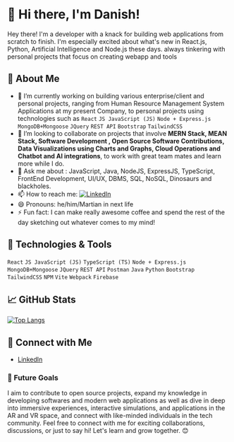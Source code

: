 # 👋 Hi there, I'm Danish!
Hey there! I'm a developer with a knack for building web applications from scratch to finish. I'm especially excited about what's new in  React.js, Python, Artificial Intelligence and Node.js these days.  always tinkering with personal projects that focus on creating webapp and tools
## 🚀 About Me

- 🔭 I’m currently working on building various enterprise/client and personal projects, ranging from Human Resource Management System Applications at my present Company, to personal projects using technologies such as  `React`  `JS JavaScript (JS)` `Node + Express.js` `MongoDB+Mongoose` `JQuery` `REST API`  `Bootstrap` `TailwindCSS`
- 🤝 I’m looking to collaborate on projects that involve **MERN Stack, MEAN Stack, Software Development , Open Source Software Contributions, Data Visualizations using Charts and Graphs, Cloud Operations and Chatbot and AI integrations**, to work with great team mates and learn more while I do.
- 💬 Ask me about : JavaScript, Java, NodeJS, ExpressJS, TypeScript, FrontEnd Development, UI/UX,  DBMS, SQL, NoSQL,  Dinosaurs and blackholes.
- 📫 How to reach me:
 [![LinkedIn](https://img.shields.io/badge/LinkedIn-Connect-blue?style=for-the-badge&logo=linkedin)](https://www.linkedin.com/in/abdul-danish-38b5942a7)
- 😄 Pronouns: he/him/Martian in next life
- ⚡ Fun fact: I can make really awesome coffee and spend the rest of the day sketching out whatever comes to my mind!

## 🔧 Technologies & Tools

 `React`  `JS JavaScript (JS)` `TypeScript (TS)` `Node + Express.js` `MongoDB+Mongoose` `JQuery` `REST API` `Postman` `Java` `Python` `Bootstrap` `TailwindCSS` `NPM` `Vite` `Webpack` `Firebase`

## 📈 GitHub Stats

[![Top Langs](https://github-readme-stats.vercel.app/api/top-langs/?username=danishofcodes&layout=compact)](https://github.com/danishofcodes/)

## 🤝 Connect with Me

- [LinkedIn](https://www.linkedin.com/in/abdul-danish-38b5942a7/)


### 🎯 Future Goals

I aim to contribute to open source projects, expand my knowledge in developing softwares and modern web applications as well as dive in deep into immersive experiences, interactive simulations, and applications in the AR and VR space, and connect with like-minded individuals in the tech community.
Feel free to connect with me for exciting collaborations, discussions, or just to say hi! Let's learn and grow together. 😊


<!---
danishofcodes/danishofcodes is a ✨ special ✨ repository because its `README.md` (this file) appears on your GitHub profile.
You can click the Preview link to take a look at your changes.
--->
